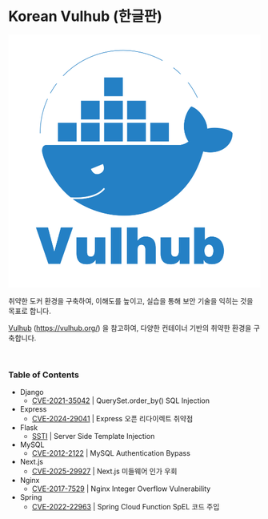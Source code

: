 # Korean Vulhub (한글판)

![logo](./README.assets/logo.svg)

취약한 도커 환경을 구축하여, 이해도를 높이고, 실습을 통해 보안 기술을 익히는 것을 목표로 합니다.

[Vulhub](https://github.com/vulhub/vulhub) (<https://vulhub.org/>) 을 참고하여, 다양한 컨테이너 기반의 취약한 환경을 구축합니다.

<br/>

### Table of Contents

- Django
  - [CVE-2021-35042](./Django/CVE-2021-35042/README.md) | QuerySet.order_by() SQL Injection
- Express
  - [CVE-2024-29041](./Express/CVE-2024-29041/README.md) | Express 오픈 리다이렉트 취약점
- Flask
  - [SSTI](./Flask/SSTI/README.md) | Server Side Template Injection
- MySQL
  - [CVE-2012-2122](./MySQL/CVE-2012-2122/README.md) | MySQL Authentication Bypass
- Next.js
  - [CVE-2025-29927](./Next.js/CVE-2025-29927/README.md) | Next.js 미들웨어 인가 우회
- Nginx
  - [CVE-2017-7529](./Nginx/CVE-2017-7529/README.md) | Nginx Integer Overflow Vulnerability
- Spring
  - [CVE-2022-22963](./Spring/CVE-2022-22963/README.md) | Spring Cloud Function SpEL 코드 주입
